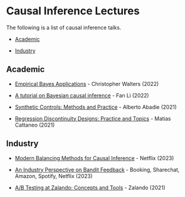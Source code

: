 # Causal Inference Lectures

The following is a list of causal inference talks.

- [Academic](#academic)

- [Industry](#industry)


## Academic

- [Empirical Bayes Applications](https://www.youtube.com/watch?v=SdWt8xAAF_4) - Christopher Walters (2022)

- [A tutorial on Bayesian causal inference](https://www.youtube.com/watch?v=9pZtsVA6o4o) - Fan Li (2022)

- [Synthetic Controls: Methods and Practice](https://www.youtube.com/watch?v=oDNaOpNK6G4) - Alberto Abadie (2021)

- [Regression Discontinuity Designs: Practice and Topics](https://www.youtube.com/watch?v=bFNUeTXOnQ4) - Matias Cattaneo (2021)



## Industry

- [Modern Balancing Methods for Causal Inference](https://www.youtube.com/watch?v=CO9VnGy3esI) - Netflix (2023)

- [An Industry Perspective on Bandit Feedback](https://www.youtube.com/watch?v=NkVWwZKdMac) - Booking, Sharechat, Amazon, Spotify, Netflix (2023)

- [A/B Testing at Zalando: Concepts and Tools](https://www.youtube.com/watch?v=wmEAUfkLk50) - Zalando (2021)
